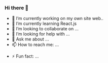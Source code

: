 ### Hi there 👋

<!--
**AleDh03/AleDh03** is a ✨ _special_ ✨ repository because its `README.md` (this file) appears on your GitHub profile.-->

- 🔭 I’m currently working on my own site web.. 
- 🌱 I’m currently learning React.js
- 👯 I’m looking to collaborate on ...
- 🤔 I’m looking for help with ...
- 💬 Ask me about ...
- 📫 How to reach me: ...
<!-- 😄 Pronouns: ...-->
- ⚡ Fun fact: ...
